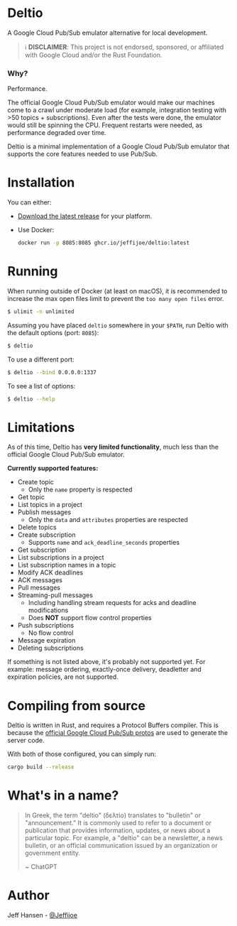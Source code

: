 # Deltio

A Google Cloud Pub/Sub emulator alternative for local development.

> ℹ️ **DISCLAIMER**: This project is not endorsed, sponsored, or affiliated with Google Cloud and/or the Rust Foundation.

### Why?

Performance.

The official Google Cloud Pub/Sub emulator would make our machines come to a crawl under moderate load (for example, 
integration testing with >50 topics + subscriptions). Even after the tests were done, the emulator would still be 
spinning the CPU. Frequent restarts were needed, as performance degraded over time.   

Deltio is a minimal implementation of a Google Cloud Pub/Sub emulator that supports the core features needed
to use Pub/Sub.

# Installation

You can either:

* [Download the latest release](https://github.com/jeffijoe/deltio/releases/latest) for your platform.
* Use Docker:

  ```bash
  docker run -p 8085:8085 ghcr.io/jeffijoe/deltio:latest
  ```

# Running

When running outside of Docker (at least on macOS), it is recommended to increase the max open files limit to prevent the `too many open files` error.

```bash
$ ulimit -n unlimited
```

Assuming you have placed `deltio` somewhere in your `$PATH`, run Deltio with the default options (port: `8085`):

```bash
$ deltio
```

To use a different port:

```bash
$ deltio --bind 0.0.0.0:1337
```

To see a list of options:

```bash
$ deltio --help
```

# Limitations

As of this time, Deltio has **very limited functionality**, much less than the official Google Cloud Pub/Sub emulator.

**Currently supported features:**

* Create topic
  * Only the `name` property is respected
* Get topic
* List topics in a project
* Publish messages
  * Only the `data` and `attributes` properties are respected
* Delete topics
* Create subscription
  * Supports `name` and `ack_deadline_seconds` properties
* Get subscription
* List subscriptions in a project
* List subscription names in a topic
* Modify ACK deadlines
* ACK messages
* Pull messages
* Streaming-pull messages
  * Including handling stream requests for acks and deadline modifications
  * Does **NOT** support flow control properties
* Push subscriptions
  * No flow control
* Message expiration
* Deleting subscriptions

If something is not listed above, it's probably not supported yet. For example: message ordering, exactly-once delivery, deadletter and expiration policies, are not supported.

# Compiling from source

Deltio is written in Rust, and requires a Protocol Buffers compiler. This is because the [official Google Cloud Pub/Sub protos](https://github.com/googleapis/googleapis/blob/master/google/pubsub/v1/pubsub.proto) are used to generate the server code.

With both of those configured, you can simply run:

```bash
cargo build --release
```

# What's in a name?

> In Greek, the term "deltio" (δελτίο) translates to "bulletin" or "announcement." It is commonly used to refer to a document or publication that provides information, updates, or news about a particular topic. For example, a "deltio" can be a newsletter, a news bulletin, or an official communication issued by an organization or government entity.
>
>~ ChatGPT

# Author

Jeff Hansen - [@Jeffijoe](https://twitter.com/Jeffijoe)
